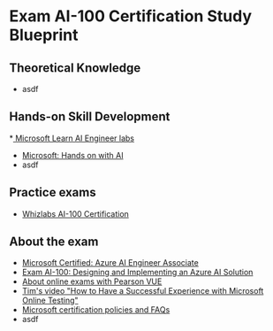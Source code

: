 # Exam AI-100 Certification Study Blueprint

## Theoretical Knowledge

* asdf

## Hands-on Skill Development

*[ Microsoft Learn AI Engineer labs](https://docs.microsoft.com/en-us/learn/browse/?roles=ai-engineer)
* [Microsoft: Hands on with AI](https://aidemos.microsoft.com/)
* asdf



## Practice exams

* [Whizlabs AI-100 Certification](https://www.whizlabs.com/microsoft-azure-certification-ai-100/)

## About the exam

* [Microsoft Certified: Azure AI Engineer Associate](https://docs.microsoft.com/en-us/learn/certifications/azure-ai-engineer)
* [Exam AI-100: Designing and Implementing an Azure AI Solution](https://docs.microsoft.com/en-us/learn/certifications/exams/ai-100)
* [About online exams with Pearson VUE](https://docs.microsoft.com/en-us/learn/certifications/online-exams)
* [Tim's video "How to Have a Successful Experience with Microsoft Online Testing"](https://www.youtube.com/watch?v=myf6r5nulj0&t=154s)
* [Microsoft certification policies and FAQs](https://docs.microsoft.com/en-us/learn/certifications/certification-exam-policies)
* asdf
